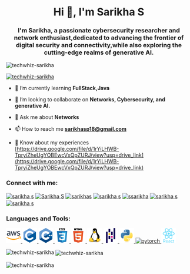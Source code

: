 <h1 align="center">Hi 👋, I'm Sarikha S</h1>
<h3 align="center">I'm Sarikha, a passionate cybersecurity researcher and network enthusiast,dedicated to advancing the frontier of digital security and connectivity,while also exploring the cutting-edge realms of generative AI.</h3>

<p align="left"> <img src="https://komarev.com/ghpvc/?username=techwhiz-sarikha&label=Profile%20views&color=0e75b6&style=flat" alt="techwhiz-sarikha" /> </p>

<p align="left"> <a href="https://github.com/ryo-ma/github-profile-trophy"><img src="https://github-profile-trophy.vercel.app/?username=techwhiz-sarikha" alt="techwhiz-sarikha" /></a> </p>

- 🌱 I’m currently learning **FullStack,Java**

- 👯 I’m looking to collaborate on **Networks, Cybersecurity, and generative AI.**

- 💬 Ask me about **Networks**

- 📫 How to reach me **sarikhasp18@gmail.com**

- 📄 Know about my experiences [https://drive.google.com/file/d/1rYiLHWB-TpryiZheUgYOBEwcVxQpZURJ/view?usp=drive_link](https://drive.google.com/file/d/1rYiLHWB-TpryiZheUgYOBEwcVxQpZURJ/view?usp=drive_link)

<h3 align="left">Connect with me:</h3>
<p align="left">
<a href="https://twitter.com/sarikha s" target="blank"><img align="center" src="https://raw.githubusercontent.com/rahuldkjain/github-profile-readme-generator/master/src/images/icons/Social/twitter.svg" alt="sarikha s" height="30" width="40" /></a>
<a href="Sarikha S" target="blank"><img align="center" src="https://raw.githubusercontent.com/rahuldkjain/github-profile-readme-generator/master/src/images/icons/Social/linked-in-alt.svg" alt="Sarikha S" height="30" width="40" /></a>
<a href="https://www.codechef.com/users/sarikhas" target="blank"><img align="center" src="https://cdn.jsdelivr.net/npm/simple-icons@3.1.0/icons/codechef.svg" alt="sarikhas" height="30" width="40" /></a>
<a href="https://www.hackerrank.com/sarikha s" target="blank"><img align="center" src="https://raw.githubusercontent.com/rahuldkjain/github-profile-readme-generator/master/src/images/icons/Social/hackerrank.svg" alt="sarikha s" height="30" width="40" /></a>
<a href="https://www.leetcode.com/ssarikha" target="blank"><img align="center" src="https://raw.githubusercontent.com/rahuldkjain/github-profile-readme-generator/master/src/images/icons/Social/leet-code.svg" alt="ssarikha" height="30" width="40" /></a>
<a href="https://www.hackerearth.com/sarikha s" target="blank"><img align="center" src="https://raw.githubusercontent.com/rahuldkjain/github-profile-readme-generator/master/src/images/icons/Social/hackerearth.svg" alt="sarikha s" height="30" width="40" /></a>
<a href="https://auth.geeksforgeeks.org/user/sarikha s" target="blank"><img align="center" src="https://raw.githubusercontent.com/rahuldkjain/github-profile-readme-generator/master/src/images/icons/Social/geeks-for-geeks.svg" alt="sarikha s" height="30" width="40" /></a>
</p>

<h3 align="left">Languages and Tools:</h3>
<p align="left"> <a href="https://aws.amazon.com" target="_blank" rel="noreferrer"> <img src="https://raw.githubusercontent.com/devicons/devicon/master/icons/amazonwebservices/amazonwebservices-original-wordmark.svg" alt="aws" width="40" height="40"/> </a> <a href="https://www.cprogramming.com/" target="_blank" rel="noreferrer"> <img src="https://raw.githubusercontent.com/devicons/devicon/master/icons/c/c-original.svg" alt="c" width="40" height="40"/> </a> <a href="https://www.w3schools.com/cpp/" target="_blank" rel="noreferrer"> <img src="https://raw.githubusercontent.com/devicons/devicon/master/icons/cplusplus/cplusplus-original.svg" alt="cplusplus" width="40" height="40"/> </a> <a href="https://www.w3schools.com/css/" target="_blank" rel="noreferrer"> <img src="https://raw.githubusercontent.com/devicons/devicon/master/icons/css3/css3-original-wordmark.svg" alt="css3" width="40" height="40"/> </a> <a href="https://www.w3.org/html/" target="_blank" rel="noreferrer"> <img src="https://raw.githubusercontent.com/devicons/devicon/master/icons/html5/html5-original-wordmark.svg" alt="html5" width="40" height="40"/> </a> <a href="https://www.linux.org/" target="_blank" rel="noreferrer"> <img src="https://raw.githubusercontent.com/devicons/devicon/master/icons/linux/linux-original.svg" alt="linux" width="40" height="40"/> </a> <a href="https://pandas.pydata.org/" target="_blank" rel="noreferrer"> <img src="https://raw.githubusercontent.com/devicons/devicon/2ae2a900d2f041da66e950e4d48052658d850630/icons/pandas/pandas-original.svg" alt="pandas" width="40" height="40"/> </a> <a href="https://www.python.org" target="_blank" rel="noreferrer"> <img src="https://raw.githubusercontent.com/devicons/devicon/master/icons/python/python-original.svg" alt="python" width="40" height="40"/> </a> <a href="https://pytorch.org/" target="_blank" rel="noreferrer"> <img src="https://www.vectorlogo.zone/logos/pytorch/pytorch-icon.svg" alt="pytorch" width="40" height="40"/> </a> <a href="https://reactjs.org/" target="_blank" rel="noreferrer"> <img src="https://raw.githubusercontent.com/devicons/devicon/master/icons/react/react-original-wordmark.svg" alt="react" width="40" height="40"/> </a> </p>

<p><img align="left" src="https://github-readme-stats.vercel.app/api/top-langs?username=techwhiz-sarikha&show_icons=true&locale=en&layout=compact" alt="techwhiz-sarikha" /></p>

<p>&nbsp;<img align="center" src="https://github-readme-stats.vercel.app/api?username=techwhiz-sarikha&show_icons=true&locale=en" alt="techwhiz-sarikha" /></p>

<p><img align="center" src="https://github-readme-streak-stats.herokuapp.com/?user=techwhiz-sarikha&" alt="techwhiz-sarikha" /></p>

